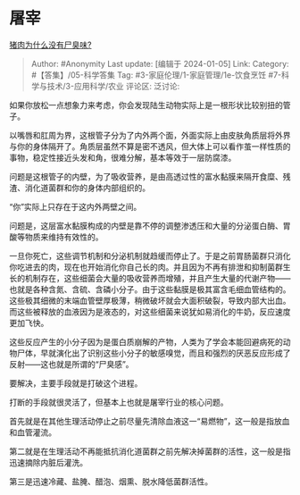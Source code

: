 # 屠宰
[猪肉为什么没有尸臭味?](https://www.zhihu.com/question/636869054/answer/3349996000)

> Author: #Anonymity
> Last update: [编辑于 2024-01-05]
> Link:
> Category: #【答集】/05-科学答集 
> Tag: #3-家庭伦理/1-家庭管理/1e-饮食烹饪 #7-科学与技术/3-应用科学/农业 
> 评论区:
> 泛讨论:  

如果你放松一点想象力来考虑，你会发现陆生动物实际上是一根形状比较别扭的管子。

以嘴唇和肛周为界，这根管子分为了内外两个面，外面实际上由皮肤角质层将外界与你的身体隔开了。角质层虽然不算是密不透风，但大体上可以看作茧一样性质的事物，稳定性接近头发和角，很难分解，基本等效于一层防腐漆。

问题是这根管子的内壁，为了吸收营养，是由高透过性的富水黏膜来隔开食糜、残渣、消化道菌群和你的身体内部组织的。

“你”实际上只存在于这内外两壁之间。

问题是，这层富水黏膜构成的内壁是靠不停的调整渗透压和大量的分泌蛋白酶、胃酸等物质来维持有效性的。

一旦你死亡，这些调节机制和分泌机制就趋缓而停止了。于是之前胃肠菌群只消化你吃进去的肉，现在也开始消化你自己长的肉。并且因为不再有排泄和抑制菌群生长的机制存在，这些细菌会大量的吸收营养而增殖，并且产生大量的代谢产物——也就是各种含氮、含硫、含磷小分子。由于这些黏膜是极其富含毛细血管结构的。这些极其细微的末端血管壁厚极薄，稍微破坏就会大面积破裂，导致内部大出血。而这些被释放的血液因为是液态的，对这些细菌来说犹如易消化的牛奶，反应速度更加飞快。

这些反应产生的小分子因为是蛋白质崩解的产物，人类为了学会本能回避病死的动物尸体，早就演化出了识别这些小分子的敏感嗅觉，而且和强烈的厌恶反应形成了反射——这也就是所谓的“尸臭感”。

要解决，主要手段就是打破这个进程。

打断的手段就很灵活了，但基本上也就是屠宰行业的核心问题。

首先就是在其他生理活动停止之前尽量先清除血液这一“易燃物”，这一般是指放血和血管灌流。

第二就是在生理活动不再能抵抗消化道菌群之前先解决掉菌群的活性，这一般是指迅速摘除内脏后灌洗。

第三是迅速冷藏、盐腌、醋泡、烟熏、脱水降低菌群活性。
